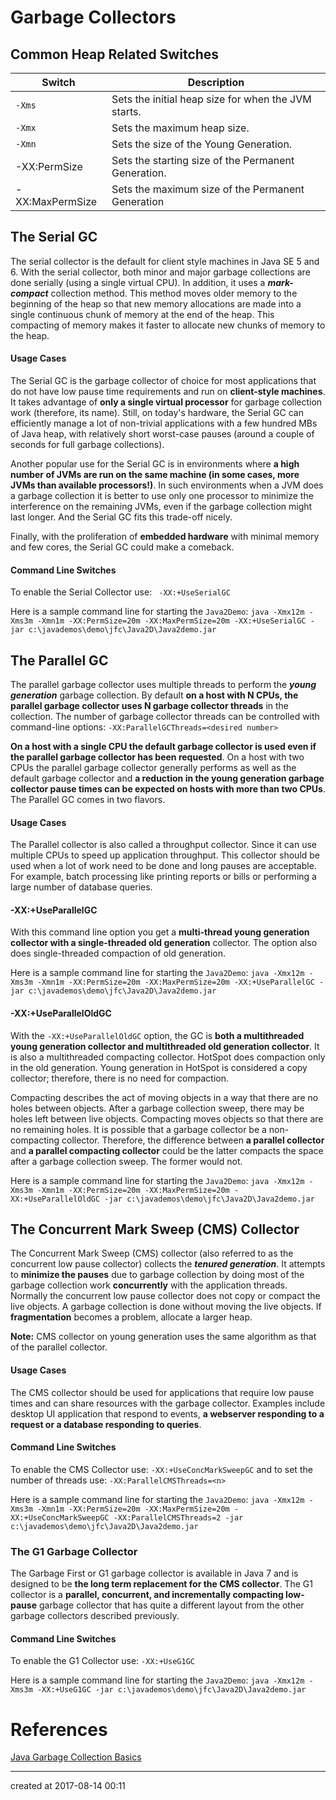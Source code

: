 # Garbage Collectors

## Common Heap Related Switches

| **Switch**      | **Description**                          |
| --------------- | ---------------------------------------- |
| `-Xms`          | Sets the initial heap size for when the JVM starts. |
| `-Xmx`          | Sets the maximum heap size.              |
| `-Xmn`          | Sets the size of the Young Generation.   |
| -XX:PermSize    | Sets the starting size of the Permanent Generation. |
| -XX:MaxPermSize | Sets the maximum size of the Permanent Generation |



## The Serial GC

The serial collector is the default for client style machines in Java SE 5 and 6. With the serial collector, both minor and major garbage collections are done serially (using a single virtual CPU). In addition, it uses a ***mark-compact*** collection method. This method moves older memory to the beginning of the heap so that new memory allocations are made into a single continuous chunk of memory at the end of the heap. This compacting of memory makes it faster to allocate new chunks of memory to the heap.

#### Usage Cases

The Serial GC is the garbage collector of choice for most applications that do not have low pause time requirements and run on **client-style machines**. It takes advantage of **only a single virtual processor** for garbage collection work (therefore, its name). Still, on today's hardware, the Serial GC can efficiently manage a lot of non-trivial applications with a few hundred MBs of Java heap, with relatively short worst-case pauses (around a couple of seconds for full garbage collections).

Another popular use for the Serial GC is in environments where **a high number of JVMs are run on the same machine (in some cases, more JVMs than available processors!)**. In such environments when a JVM does a garbage collection it is better to use only one processor to minimize the interference on the remaining JVMs, even if the garbage collection might last longer. And the Serial GC fits this trade-off nicely.

Finally, with the proliferation of **embedded hardware** with minimal memory and few cores, the Serial GC could make a comeback.

#### Command Line Switches

To enable the Serial Collector use:
` -XX:+UseSerialGC`

Here is a sample command line for starting the `Java2Demo`:
 `java -Xmx12m -Xms3m -Xmn1m -XX:PermSize=20m -XX:MaxPermSize=20m -XX:+UseSerialGC -jar c:\javademos\demo\jfc\Java2D\Java2demo.jar`



## The Parallel GC

The parallel garbage collector uses multiple threads to perform the ***young generation*** garbage collection. By default **on a host with N CPUs, the parallel garbage collector uses N garbage collector threads** in the collection. The number of garbage collector threads can be controlled with command-line options:
`-XX:ParallelGCThreads=<desired number>`

**On a host with a single CPU the default garbage collector is used even if the parallel garbage collector has been requested**. On a host with two CPUs the parallel garbage collector generally performs as well as the default garbage collector and **a reduction in the young generation garbage collector pause times can be expected on hosts with more than two CPUs**. The Parallel GC comes in two flavors.



#### Usage Cases

The Parallel collector is also called a throughput collector. Since it can use multiple CPUs to speed up application throughput. This collector should be used when a lot of work need to be done and long pauses are acceptable. For example, batch processing like printing reports or bills or performing a large number of database queries.

#### -XX:+UseParallelGC

With this command line option you get a **multi-thread young generation collector with a single-threaded old generation** collector.  The option also does single-threaded compaction of old generation.

Here is a sample command line for starting the `Java2Demo`:
` java -Xmx12m -Xms3m -Xmn1m -XX:PermSize=20m -XX:MaxPermSize=20m -XX:+UseParallelGC -jar c:\javademos\demo\jfc\Java2D\Java2demo.jar `



#### -XX:+UseParallelOldGC

With the `-XX:+UseParallelOldGC` option, the GC is **both a multithreaded young generation collector and multithreaded old generation collector**. It is also a multithreaded compacting collector. HotSpot does compaction only in the old generation. Young generation in HotSpot is considered a copy collector; therefore, there is no need for compaction.

Compacting describes the act of moving objects in a way that there are no holes between objects. After a garbage collection sweep, there may be holes left between live objects. Compacting moves objects so that there are no remaining holes. It is possible that a garbage collector be a non-compacting collector. Therefore, the difference between **a parallel collector** and **a parallel compacting collector** could be the latter compacts the space after a garbage collection sweep. The former would not.

Here is a sample command line for starting the `Java2Demo`:
`java -Xmx12m -Xms3m -Xmn1m -XX:PermSize=20m -XX:MaxPermSize=20m -XX:+UseParallelOldGC -jar c:\javademos\demo\jfc\Java2D\Java2demo.jar`



## The Concurrent Mark Sweep (CMS) Collector

The Concurrent Mark Sweep (CMS) collector (also referred to as the concurrent low pause collector) collects the ***tenured generation***. It attempts to **minimize the pauses** due to garbage collection by doing most of the garbage collection work **concurrently** with the application threads. Normally the concurrent low pause collector does not copy or compact the live objects. A garbage collection is done without moving the live objects. If **fragmentation** becomes a problem, allocate a larger heap.

**Note:** CMS collector on young generation uses the same algorithm as that of the parallel collector.



#### Usage Cases

The CMS collector should be used for applications that require low pause times and can share resources with the garbage collector. Examples include desktop UI application that respond to events, **a webserver responding to a request or a database responding to queries**.



#### Command Line Switches

To enable the CMS Collector use:
`-XX:+UseConcMarkSweepGC`
and to set the number of threads use:
`-XX:ParallelCMSThreads=<n>`

Here is a sample command line for starting the `Java2Demo`:
`java -Xmx12m -Xms3m -Xmn1m -XX:PermSize=20m -XX:MaxPermSize=20m -XX:+UseConcMarkSweepGC -XX:ParallelCMSThreads=2 -jar c:\javademos\demo\jfc\Java2D\Java2demo.jar`



### The G1 Garbage Collector

The Garbage First or G1 garbage collector is available in Java 7 and is designed to be **the long term replacement for the CMS collector**. The G1 collector is a **parallel, concurrent, and incrementally compacting  low-pause** garbage collector that has quite a different layout from the other garbage collectors described previously.



#### Command Line Switches

To enable the G1 Collector use:
`-XX:+UseG1GC`

Here is a sample command line for starting the `Java2Demo`:
`java -Xmx12m -Xms3m -XX:+UseG1GC -jar c:\javademos\demo\jfc\Java2D\Java2demo.jar`



# References

[Java Garbage Collection Basics](http://www.oracle.com/webfolder/technetwork/tutorials/obe/java/gc01/index.html)

---

created at 2017-08-14 00:11